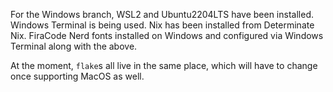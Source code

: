 For the Windows branch, WSL2 and Ubuntu2204LTS have been installed.
Windows Terminal is being used.
Nix has been installed from Determinate Nix.
FiraCode Nerd fonts installed on Windows and configured via Windows Terminal along with the above.

At the moment, `flake`s all live in the same place, which will have to change once supporting MacOS as well.
